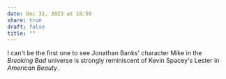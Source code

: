 ```yaml
---
date: Dec 31, 2023 at 18:50
share: true
draft: false
title: ""
---
```


I can't be the first one to see Jonathan Banks' character Mike in the _Breaking Bad_ universe is  strongly reminiscent of Kevin Spacey's Lester in _American Beauty_.
